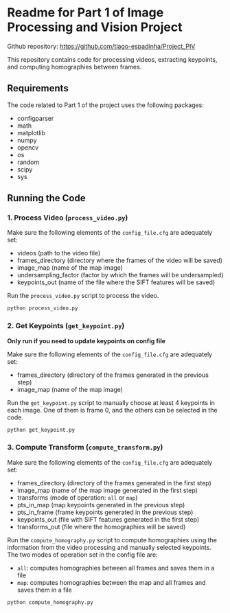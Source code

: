 # Readme for Part 1 of Image Processing and Vision Project

Github repository: https://github.com/tiago-espadinha/Project_PIV

This repository contains code for processing videos, extracting keypoints, and computing homographies between frames.

## Requirements

The code related to Part 1 of the project uses the following packages:

* configparser
* math
* matplotlib
* numpy
* opencv
* os
* random
* scipy
* sys

## Running the Code

### 1. Process Video (`process_video.py`)

Make sure the following elements of the `config_file.cfg` are adequately set:

* videos (path to the video file)
* frames_directory (directory where the frames of the video will be saved)
* image_map (name of the map image)
* undersampling_factor (factor by which the frames will be undersampled)
* keypoints_out (name of the file where the SIFT features will be saved)

Run the `process_video.py` script to process the video. 

```bash
python process_video.py
```

### 2. Get Keypoints (`get_keypoint.py`)

**Only run if you need to update keypoints on config file**

Make sure the following elements of the `config_file.cfg` are adequately set:

* frames_directory (directory of the frames generated in the previous step)
* image_map (name of the map image)

Run the `get_keypoint.py` script to manually choose at least 4 keypoints in each image. One of them is frame 0, and the others can be selected in the code.

```bash
python get_keypoint.py
```

### 3. Compute Transform (`compute_transform.py`)

Make sure the following elements of the `config_file.cfg` are adequately set:

* frames_directory (directory of the frames generated in the first step)
* image_map (name of the map image generated in the first step)
* transforms (mode of operation: `all` or `map`)
* pts_in_map (map keypoints generated in the previous step)
* pts_in_frame (frame keypoints generated in the previous step)
* keypoints_out (file with SIFT features generated in the first step)
* transforms_out (file where the homographies will be saved)

Run the `compute_homography.py` script to compute homographies using the information from the video processing and manually selected keypoints. The two modes of operation set in the config file are:
* `all`: computes homographies between all frames and saves them in a file
* `map`: computes homographies between the map and all frames and saves them in a file

```bash
python compute_homography.py
```